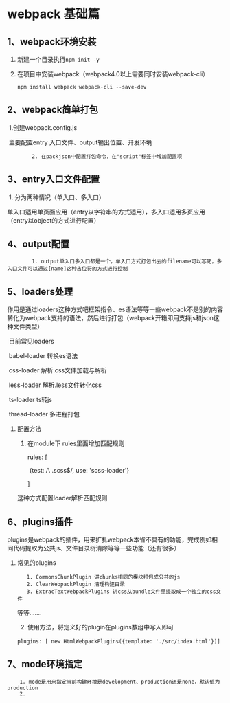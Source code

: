 # webpack 基础篇

## 1、webpack环境安装

 1. 新建一个目录执行`npm init -y`

 2. 在项目中安装webpack（webpack4.0以上需要同时安装webpack-cli）

    `npm install webpack webpack-cli --save-dev`

## 2、webpack简单打包

​			1.创建webpack.config.js

​					主要配置entry 入口文件、output输出位置、开发环境

			2. 在packjson中配置打包命令，在"script"标签中增加配置项

## 3、entry入口文件配置

​			1. 分为两种情况（单入口、多入口）

​				单入口适用单页面应用（entry以字符串的方式适用），多入口适用多页应用（entry以object的方式进行配置）

## 4、output配置

			1. output单入口多入口都是一个，单入口方式打包出去的filename可以写死，多入口文件可以通过[name]这种占位符的方式进行控制

## 5、loaders处理

​			作用是通过loaders这种方式吧框架指令、es语法等等一些webpack不是别的内容转化为webpack支持的语法，然后进行打包（webpack开箱即用支持js和json这种文件类型）

​		目前常见loaders 

​				babel-loader 转换es语法

​				css-loader 解析.css文件加载与解析

​				less-loader 解析.less文件转化css

​				ts-loader ts转js

​				thread-loader 多进程打包



1. 配置方法

   1. 在module下 rules里面增加匹配规则

      rules: [

      ​	{test: /\ .scss$/, use: 'scss-loader'}

      ]

   这种方式配置loader解析匹配规则

## 6、plugins插件

​	plugins是webpack的插件，用来扩扎webpack本省不具有的功能，完成例如相同代码提取为公共js、文件目录树清除等等一些功能（还有很多）

  1. 常见的plugins

       		1. CommonsChunkPlugin 讲chunks相同的模块打包成公共的js
       		2. ClearWebpackPlugin 清理构建目录
       		3. ExtracTextWebpackPlugins 讲css从bundle文件里提取成一个独立的css文件

     等等.......

		2. 使用方法，将定义好的plugin在plugins数组中写入即可

     ​	`plugins: [ new HtmlWebpackPlugins({template: './src/index.html'})]`

## 7、mode环境指定

  		1. mode是用来指定当前构建环境是development、production还是none，默认值为production
  		2. 



​			





